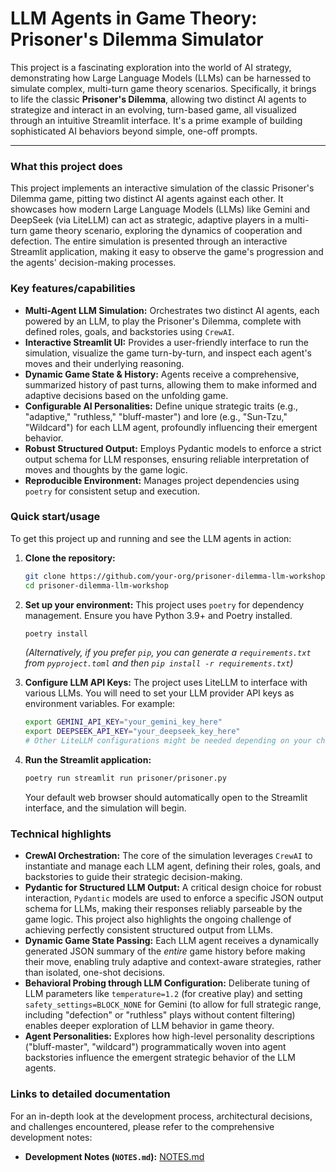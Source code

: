 # LLM Agents in Game Theory: Prisoner's Dilemma Simulator

This project is a fascinating exploration into the world of AI strategy, demonstrating how Large Language Models (LLMs) can be harnessed to simulate complex, multi-turn game theory scenarios. Specifically, it brings to life the classic **Prisoner's Dilemma**, allowing two distinct AI agents to strategize and interact in an evolving, turn-based game, all visualized through an intuitive Streamlit interface. It's a prime example of building sophisticated AI behaviors beyond simple, one-off prompts.

---

### What this project does

This project implements an interactive simulation of the classic Prisoner's Dilemma game, pitting two distinct AI agents against each other. It showcases how modern Large Language Models (LLMs) like Gemini and DeepSeek (via LiteLLM) can act as strategic, adaptive players in a multi-turn game theory scenario, exploring the dynamics of cooperation and defection. The entire simulation is presented through an interactive Streamlit application, making it easy to observe the game's progression and the agents' decision-making processes.

### Key features/capabilities

*   **Multi-Agent LLM Simulation:** Orchestrates two distinct AI agents, each powered by an LLM, to play the Prisoner's Dilemma, complete with defined roles, goals, and backstories using `CrewAI`.
*   **Interactive Streamlit UI:** Provides a user-friendly interface to run the simulation, visualize the game turn-by-turn, and inspect each agent's moves and their underlying reasoning.
*   **Dynamic Game State & History:** Agents receive a comprehensive, summarized history of past turns, allowing them to make informed and adaptive decisions based on the unfolding game.
*   **Configurable AI Personalities:** Define unique strategic traits (e.g., "adaptive," "ruthless," "bluff-master") and lore (e.g., "Sun-Tzu," "Wildcard") for each LLM agent, profoundly influencing their emergent behavior.
*   **Robust Structured Output:** Employs Pydantic models to enforce a strict output schema for LLM responses, ensuring reliable interpretation of moves and thoughts by the game logic.
*   **Reproducible Environment:** Manages project dependencies using `poetry` for consistent setup and execution.

### Quick start/usage

To get this project up and running and see the LLM agents in action:

1.  **Clone the repository:**
    ```bash
    git clone https://github.com/your-org/prisoner-dilemma-llm-workshop.git # Replace with actual repo URL
    cd prisoner-dilemma-llm-workshop
    ```

2.  **Set up your environment:**
    This project uses `poetry` for dependency management. Ensure you have Python 3.9+ and Poetry installed.
    ```bash
    poetry install
    ```
    *(Alternatively, if you prefer `pip`, you can generate a `requirements.txt` from `pyproject.toml` and then `pip install -r requirements.txt`)*

3.  **Configure LLM API Keys:**
    The project uses LiteLLM to interface with various LLMs. You will need to set your LLM provider API keys as environment variables. For example:
    ```bash
    export GEMINI_API_KEY="your_gemini_key_here"
    export DEEPSEEK_API_KEY="your_deepseek_key_here"
    # Other LiteLLM configurations might be needed depending on your chosen models.
    ```

4.  **Run the Streamlit application:**
    ```bash
    poetry run streamlit run prisoner/prisoner.py
    ```
    Your default web browser should automatically open to the Streamlit interface, and the simulation will begin.

### Technical highlights

*   **CrewAI Orchestration:** The core of the simulation leverages `CrewAI` to instantiate and manage each LLM agent, defining their roles, goals, and backstories to guide their strategic decision-making.
*   **Pydantic for Structured LLM Output:** A critical design choice for robust interaction, `Pydantic` models are used to enforce a specific JSON output schema for LLMs, making their responses reliably parseable by the game logic. This project also highlights the ongoing challenge of achieving perfectly consistent structured output from LLMs.
*   **Dynamic Game State Passing:** Each LLM agent receives a dynamically generated JSON summary of the *entire* game history before making their move, enabling truly adaptive and context-aware strategies, rather than isolated, one-shot decisions.
*   **Behavioral Probing through LLM Configuration:** Deliberate tuning of LLM parameters like `temperature=1.2` (for creative play) and setting `safety_settings=BLOCK_NONE` for Gemini (to allow for full strategic range, including "defection" or "ruthless" plays without content filtering) enables deeper exploration of LLM behavior in game theory.
*   **Agent Personalities:** Explores how high-level personality descriptions ("bluff-master", "wildcard") programmatically woven into agent backstories influence the emergent strategic behavior of the LLM agents.

### Links to detailed documentation

For an in-depth look at the development process, architectural decisions, and challenges encountered, please refer to the comprehensive development notes:

*   **Development Notes (`NOTES.md`):** [NOTES.md](NOTES.md)